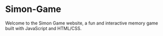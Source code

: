 # Simon-Game
Welcome to the Simon Game website, a fun and interactive memory game built with JavaScript and HTML/CSS.


